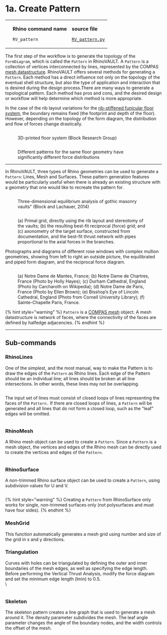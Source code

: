 # 1a. Create Pattern

|                                                                                  |                                                                          |                                                                                                                  |
| -------------------------------------------------------------------------------- | ------------------------------------------------------------------------ | ---------------------------------------------------------------------------------------------------------------- |
| <img src="../../.gitbook/assets/RV_pattern (2).svg" alt="" data-size="original"> | <p><strong>Rhino command name</strong></p><p><code>RV_pattern</code></p> | <p><strong>source file</strong></p><p><a href="../../../plugin/RV_pattern.py"><code>RV_pattern.py</code></a></p> |

The first step of the workflow is to generate the topology of the `FormDiagram`, which is called the `Pattern` in RhinoVAULT. A `Pattern` is a collection of vertices interconnected by lines, represented by the COMPAS [mesh datastructure](https://compas.dev/compas/latest/api/compas.datastructures.Mesh.html). RhinoVAULT offers several methods for generating a `Pattern`. Each method has a direct influence not only on the topology of the eventual shell structure, but also the type of application and interaction that is desired during the design process.There are many ways to generate a topological pattern. Each method has pros and cons, and the desired design or workflow will help determine which method is more appropriate.

In the case of the rib layout variations for the [rib-stiffened funicular floor system](https://block.arch.ethz.ch/brg/research/rib-stiffened-funicular-floor-system), the boundary remains fixed (the footprint and depth of the floor). However, depending on the topology of the form diagram, the distribution and flow of forces change drastically.&#x20;

<figure><img src="../../.gitbook/assets/3DP-floor.png" alt=""><figcaption><p>3D-printed floor system (Block Research Group)</p></figcaption></figure>

<figure><img src="../../.gitbook/assets/3DP-floor_diagrams.png" alt=""><figcaption><p>Different patterns for the same floor geometry have significantly different force distributions</p></figcaption></figure>

***

In RhinoVAULT, three types of Rhino geometries can be used to generate a `Pattern`: Lines, Mesh and Surfaces. These pattern generation features would be particularly useful when there is already an existing structure with a geometry that one would like to recreate the pattern for.

<figure><img src="../../.gitbook/assets/fanvault.png" alt=""><figcaption><p>Three-dimensional equilibrium analysis of gothic masonry vaults" (Block and Lachauer, 2014)</p></figcaption></figure>

<figure><img src="../../.gitbook/assets/fanvault-diagrams.png" alt=""><figcaption><p>(a) Primal grid, directly using the rib layout and stereotomy of the vaults; (b) the resulting best-fit reciprocal (force) grid; and (c) axonometry of the target surface, constructed from documentation, and the best-fit thrust network with pipes proportional to the axial forces in the branches.</p></figcaption></figure>

Photographs and diagrams of different rose windows with complex mullion geometries, showing from left to right an outside picture, the equilibrated and piped form diagram, and the reciprocal force diagram.

<figure><img src="../../.gitbook/assets/rose-windows.png" alt=""><figcaption><p> (a) Notre Dame de Mantes, France; (b) Notre Dame de Chartres, France (Photo by Holly Hayes); (c) Durham Cathedral, England (Photo by Carcharoth on Wikipedia); (d) Notre Dame de Paris, France (Photo by Ellen Brown); (e) Bisshop’s Eye of Lincoln Cathedral, England (Photo from Cornell University Library); (f) Sainte-Chapelle Paris, France.</p></figcaption></figure>

{% hint style="warning" %}
`Pattern` is a [COMPAS mesh](https://compas.dev/compas/latest/api/compas.datastructures.Mesh.html) object. A mesh datastructure is network of faces, where the connectivity of the faces are defined by halfedge adjacencies.&#x20;
{% endhint %}

***

## Sub-commands

### RhinoLines

One of the simplest, and the most manual, way to make the Pattern is to draw the edges of the `Pattern` as Rhino lines. Each edge of the Pattern should be an individual line; all lines should be broken at all line intersections. In other words, these lines may not be overlapping.&#x20;

<figure><img src="../../.gitbook/assets/from-lines-grid.jpg" alt=""><figcaption></figcaption></figure>

The input set of lines must consist of closed loops of lines representing the faces of the `Pattern.` If there are closed loops of lines, a `Pattern` will be generated and all lines that do not form a closed loop, such as the "leaf" edges will be omitted.

<figure><img src="../../.gitbook/assets/pattern-input-lines.png" alt=""><figcaption></figcaption></figure>

### RhinoMesh

A Rhino mesh object can be used to create a `Pattern`. Since a `Pattern` is a mesh object, the vertices and edges of the Rhino mesh can be directly used to create the vertices and edges of the `Pattern`.

<figure><img src="../../.gitbook/assets/from-mesh.jpg" alt=""><figcaption></figcaption></figure>

### RhinoSurface

A non-trimmed Rhino surface object can be used to create a `Pattern`, using subdivision values for U and V.

<figure><img src="../../.gitbook/assets/from-surface (1).jpg" alt=""><figcaption></figcaption></figure>

{% hint style="warning" %}
Creating a `Pattern` from RhinoSurface only works for single, non-trimmed surfaces only (not polysurfaces and must have four sides).&#x20;
{% endhint %}

### MeshGrid

This function automatically generates a mesh grid using number and size of the grid in x and y directions.

### Triangulation

Curves with holes can be triangulated by defining the outer and inner boundaries of the mesh edges, as well as specifying the edge length. Before performing the Vertical Thrust Analysis, modify the force diagram and set the minimum edge length (lmin) to 0.5.\
\


<figure><img src="../../.gitbook/assets/triangulation.png" alt=""><figcaption></figcaption></figure>

### Skeleton

The skeleton pattern creates a line graph that is used to generate a mesh around it. The density parameter subdivides the mesh. The leaf angle parameter changes the angle of the boundary nodes, and the width controls the offset of the mesh.&#x20;

<figure><img src="../../.gitbook/assets/skeleton.png" alt=""><figcaption></figcaption></figure>
